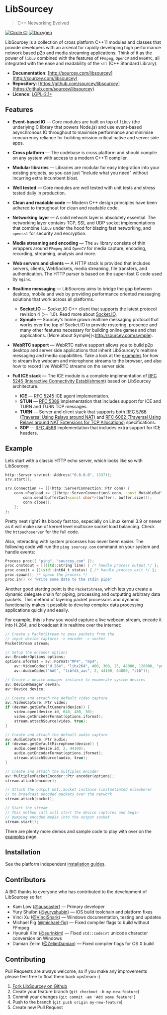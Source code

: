# LibSourcey

> C++ Networking Evolved

[![Circle CI](https://circleci.com/gh/sourcey/libsourcey.svg?style=shield&circle-token=ab142562b19bb857de796d729aab28fa9df7682d)](https://circleci.com/gh/sourcey/libsourcey)
[![Doxygen](http://sourcey.com/images/doxygen.svg)](http://sourcey.com/libsourcey)

<!-- <img style="float:left;width:70px;margin-right:15px;margin-bottom:10px" src="http://sourcey.com/images/logos/libsourcey-80x80.png"> -->
LibSourcey is a collection of cross platform C++11 modules and classes that provide developers with an arsenal for rapidly developing high performance network based p2p and media streaming applications. Think of it as the power of `libuv` combined with the features of `FFmpeg`, `OpenCV` and `WebRTC`, all integrated with the ease and readability of the `stl` (C++ Standard Library).

* **Documentation**: [http://sourcey.com/libsourcey](http://sourcey.com/libsourcey)  
* **Repository**: [https://github.com/sourcey/libsourcey](https://github.com/sourcey/libsourcey)  
* **Licence**: [LGPL-2.1+](/LICENSE.md)

## Features

* **Event-based IO** — Core modules are built on top of `libuv` (the underlying C library that powers Node.js) and use event-based asynchronous IO throughout to maximise performance and minimise concurrency reliance for building mission critical native and server side apps.

* **Cross platform** — The codebase is cross platform and should compile on any system with access to a modern C++11 compiler.

* **Modular libraries** — Libraries are modular for easy integration into your existing projects, so you can just "include what you need" without incurring extra incumbent bloat.

* **Well tested** — Core modules are well tested with unit tests and stress tested daily in production.

* **Clean and readable code** — Modern C++ design principles have been adhered to throughout for clean and readable code.

* **Networking layer** — A solid network layer is absolutely essential. The networking layer contains TCP, SSL and UDP socket implementations that combine `libuv` under the hood for blazing fast networking, and `openssl` for security and encryption.

* **Media streaming and encoding** — The `av` library consists of thin wrappers around `FFmpeg` and `OpenCV` for media capture, encoding, recording, streaming, analysis and more.

* **Web servers and clients** — A HTTP stack is provided that includes servers, clients, WebSockets, media streaming, file transfers, and authentication. The HTTP parser is based on the super-fast C code used by `nginx`.

* **Realtime messaging** — LibSourcey aims to bridge the gap between desktop, mobile and web by providing performance oriented messaging solutions that work across all platforms.
    * **Socket.IO** — Socket.IO C++ client that supports the latest protocol revision 4 (>= 1.0). Read more about [Socket.IO](http://socket.io).
    * **Symple** — Sourcey's home grown realtime messaging protocol that works over the top of Socket.IO to provide rostering, presence and many other features necessary for building online games and chat applications. [More about Symple](<http://sourcey.com/symple).

* **WebRTC support** — WebRTC native support allows you to build p2p desktop and server side applications that inherit LibSourcey's realtime messaging and media capabilities. Take a look at the [examples](examples.md) for how to stream live webcam and microphone streams to the browser, and also how to record live WebRTC streams on the server side.

* **Full ICE stack** — The ICE module is a complete implementation of [RFC 5245 (Interactive Connectivity Establishment)](http://tools.ietf.org/html/rfc5245) based on LibSourcey architecture.
    * **ICE** — [RFC 5245](http://tools.ietf.org/rfc/rfc5245) ICE agent implementation.
    * **STUN** — [RFC 5389](http://tools.ietf.org/rfc/rfc5389) implementation that includes support for ICE and TURN and TURN TCP messages.
    * **TURN** — Server and client stack that supports both [RFC 5766 (Traversal Using Relays around NAT)](http://tools.ietf.org/rfc/rfc5766) and [RFC 6062 (Traversal Using Relays around NAT Extensions for TCP Allocations)](http://tools.ietf.org/rfc/rfc6062) specifications.
    * **SDP** — [RFC 4566](http://tools.ietf.org/rfc/rfc4566) implementation that includes extra support for ICE headers.

## Example

Lets start with a classic HTTP echo server, which looks like so with LibSourcey:

~~~cpp
http::Server srv(net::Address("0.0.0.0", 1337));
srv.start();

srv.Connection += [](http::ServerConnection::Ptr conn) {
    conn->Payload += [](http::ServerConnection& conn, const MutableBuffer& buffer) {
        conn.send(bufferCast<const char*>(buffer), buffer.size());
        conn.close();
    };
};
~~~

Pretty neat right? Its bloody fast too, especially on Linux kernel 3.9 or newer as it will make use of kernel level multicore socket load balancing. Check the `httpechoserver` for the full code.

Also, interacting with system processes has never been easier. The following code will run the `ping sourcey.com` command on your system and handle events:

~~~cpp
Process proc({ "ping", "sourcey.com" });
proc.onstdout = [](std::string line) { /* handle process output */ };
proc.onexit = [](std::int64_t status) { /* handle process exit */ };
proc.spawn(); /* spawn the process */
proc.in() << "write some data to the stdin pipe"
~~~

Another good starting point is the `PacketStream`, which lets you create a dynamic delegate chain for piping, processing and outputting arbitrary data packets. This method of layering packet processors and dynamic functionality makes it possible to develop complex data processing applications quickly and easily.

For example, this is how you would capture a live webcam stream, encode it into H.264, and broadcast it in realtime over the internet:

~~~cpp
// Create a PacketStream to pass packets from the
// input device captures -> encoder -> socket
PacketStream stream;

// Setup the encoder options
av::EncoderOptions options;
options.oformat = av::Format("MP4", "mp4",
    av::VideoCodec("H.264", "libx264", 400, 300, 25, 48000, 128000, "yuv420p"),
    av::AudioCodec("AAC", "libfdk_aac", 2, 44100, 64000, "s16"));

// Create a device manager instance to enumerate system devices
av::DeviceManager devman;
av::Device device;

// Create and attach the default video capture
av::VideoCapture::Ptr video;
if (devman.getDefaultCamera(device)) {
    video.open(device.id, 640, 480, 30);
    video.getEncoderFormat(options.iformat);
    stream.attachSource(video, true);
}

// Create and attach the default audio capture
av::AudioCapture::Ptr audio;
if (devman.getDefaultMicrophone(device)) {
    audio.open(device.id, 2, 44100);
    audio.getEncoderFormat(options.iformat);
    stream.attachSource(audio, true);
}

// Create and attach the multiplex encoder
av::MultiplexPacketEncoder::Ptr encoder(options);
stream.attach(encoder);

// Attach the output net::Socket instance (instantiated elsewhere)
// to broadcast encoded packets over the network
stream.attach(socket);

// Start the stream
// This method call will start the device captures and begin
// pumping encoded media into the output socket
stream.start();
~~~

There are plenty more demos and sample code to play with over on the [examples](/examples.md) page.

## Installation

See the platform independent [installation guides](/installation.md).

## Contributors

A BIG thanks to everyone who has contributed to the development of LibSourcey so far:

* Kam Low ([@auscaster](https://github.com/auscaster)) — Primary developer
* Yury Shulbn ([@yuryshubin](https://github.com/yuryshubin)) — iOS build toolchain and platform fixes
* Vinci Xu ([@VinciShark](https://github.com/VinciShark)) — Windows documentation, testing and updates
* Michael Fig ([@michael-fig](https://github.com/michael-fig)) — Fixed compiler flags to build without FFmpeg
* Hyunuk Kim ([@surinkim](https://github.com/surinkim)) — Fixed `std::codecvt` unicode character conversion on Windows
* Damian Zelim ([@ZelimDamian](https://github.com/ZelimDamian)) — Fixed compiler flags for OS X build

## Contributing

Pull Requests are always welcome, so if you make any improvements please feel free to float them back upstream :)

1. [Fork LibSourcey on Github](https://github.com/sourcey/libsourcey)
2. Create your feature branch (`git checkout -b my-new-feature`)
3. Commit your changes (`git commit -am 'Add some feature'`)
4. Push to the branch (`git push origin my-new-feature`)
5. Create new Pull Request

<!--
## Issues

For bugs and issues please use the [Github issue tracker](https://github.com/sourcey/libsourcey/issues).
-->
